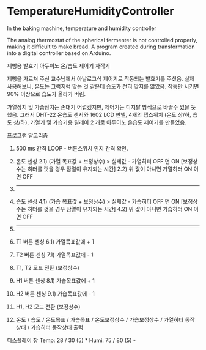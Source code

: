 # TemperatureHumidityController
In the baking machine, temperature and humidity controller

The analog thermostat of the spherical fermenter is not controlled properly, making it difficult to make bread. 
A program created during transformation into a digital controller based on Arduino.

제빵용 발효기 아두이노 온/습도 제어기 자작기

제빵을 가르쳐 주신 교수님께서 아날로그식 제어기로 작동되는 발효기를 주셨음. 
실제 사용해보니, 온도는 그럭저럭 맞는 것 같은데 습도가 전혀 맞지를 않았음. 작동만 시키면 90% 이상으로 습도가 올라가 버림.

가열장치 및 가습장치는 손대기 어렵겠지만, 제어기는 디지탈 방식으로 바꿀수 있을 듯 했음.
그래서 DHT-22 온습도 센서와 1602 LCD 판넬, 4개의 탭스위치 (온도 상/하, 습도 상/하), 가열기 및 가습기용 릴레이 2 개로 
아두이노 온습도 제어기를 만들었음.


프로그램 알고리즘

1) 500 ms 간격 LOOP - 버튼스위치 인지 간격 확인.

2) 온도 센싱
  2.1) (가열 목표값 + 보정상수) > 실제값 - 가열히터 OFF 면 ON [보정상수는 히터를 껏을 경우 잠열이 유지되는 시간]
  2.2) 위 값이 아니면 가열히터 ON 이면 OFF
3) ---

4) 습도 센싱
  4.1) (가습 목표값 + 보정상수) > 실제값 - 가습히터 OFF 면 ON [보정상수는 히터를 껏을 경우 잠열이 유지되는 시간]
  4.2) 위 값이 아니면 가습히터 ON 이면 OFF
5) ---

6) T1 버튼 센싱
  6.1) 가열목표값에 + 1

7) T2 버튼 센싱
  7.1) 가열목표값에 - 1

8) T1, T2 모드 전환 (보정상수)

9) H1 버튼 센싱
  8.1) 가습목표값에 + 1

10) H2 버튼 센싱
  9.1) 가습목표값에 - 1

11) H1, H2 모드 전환 (보정상수)

12) 온도 / 습도 / 온도목표 / 가습목표 / 온도보정상수 / 가습보정상수 / 가열히터 동작상태 / 가습히터 동작상태 출력

디스플레이 창
Temp: 28 / 30 (5) *
Humi: 75 / 80 (5) -




